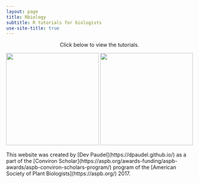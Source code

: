 ```yaml
---
layout: page
title: Rbiology
subtitle: R tutorials for biologists
use-site-title: true
---
```

<head>
  <!-- Global site tag (gtag.js) - Google Analytics -->
<script async src="https://www.googletagmanager.com/gtag/js?id=UA-38424446-2"></script>
<script>
  window.dataLayer = window.dataLayer || [];
  function gtag(){dataLayer.push(arguments);}
  gtag('js', new Date());

  gtag('config', 'UA-38424446-2');
</script>
</head>
<p style="text-align:center;">
Click below to view the tutorials.
</p>
<p style="text-align:center;">
<a href="rtutorials"><img src="https://rbiology.github.io/rbiologyimages/img1_statistics.PNG" align="bottom" width="250" ></a>
<a href="popgentutorials"><img src="https://rbiology.github.io/rbiologyimages/img2_popgen.PNG" align="bottom" width="250" ></a>
</p>
This website was created by [Dev Paudel](https://dpaudel.github.io/) as a part of the [Conviron Scholar](https://aspb.org/awards-funding/aspb-awards/aspb-conviron-scholars-program/) program of the [American Society of Plant Biologists](https://aspb.org/) 2017.

